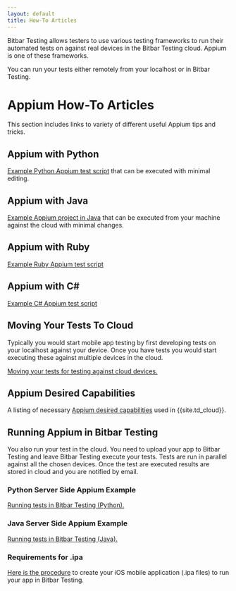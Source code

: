 ```yaml
---
layout: default
title: How-To Articles
---
```


Bitbar Testing allows testers to use various testing frameworks to
run their automated tests on against real devices in the Bitbar Testing
cloud. Appium is one of these frameworks.

You can run your tests either remotely from your localhost or in
Bitbar Testing.

# Appium How-To Articles

This section includes links to variety of different useful Appium tips and tricks.

## Appium with Python

[Example Python Appium test script](https://github.com/bitbar/testdroid-samples/tree/master/appium/sample-scripts/python) that can be executed with minimal
editing.

## Appium with Java

[Example Appium project in Java](https://github.com/bitbar/testdroid-samples/tree/master/appium/sample-scripts/java) that can be executed from your machine
against the cloud with minimal changes.

## Appium with Ruby

[Example Ruby Appium test script](https://github.com/bitbar/testdroid-samples/tree/master/appium/sample-scripts/ruby)

## Appium with C#

[Example C# Appium test script](https://github.com/bitbar/testdroid-samples/tree/master/appium/sample-scripts/csharp)

## Moving Your Tests To Cloud

Typically you would start mobile app testing by first developing tests
on your localhost against your device. Once you have tests you would
start executing these against multiple devices in the cloud.

[Moving your tests for testing against cloud devices.]({{site.github.url}}/appium/examples/moving-tests-to-cloud)

## Appium Desired Capabilities

A listing of necessary [Appium desired capabilities]({{site.github.url}}/appium/testdroid-desired-caps) used in {{site.td_cloud}}.

## Running Appium in Bitbar Testing

You also run your test in the cloud. You need to upload your app to
Bitbar Testing and leave Bitbar Testing execute your tests. Tests are run
in parallel against all the chosen devices. Once the test are executed
results are stored in cloud and you are notified by email. 

### Python Server Side Appium Example

[Running tests in Bitbar Testing (Python).]({{site.github.url}}/appium/examples/python/server-side-appium-in-tc)

### Java Server Side Appium Example

[Running tests in Bitbar Testing (Java).]({{site.github.url}}/appium/examples/java/server-side-appium-in-tc)

### Requirements for .ipa

[Here is the procedure]({{site.github.url}}/how-tos/ipa-requirements) to create your iOS
mobile application (.ipa files) to run your app in Bitbar Testing.
